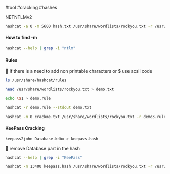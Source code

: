 #tool #cracking #hashes

NETNTLMv2
```bash
hashcat -a 0 -m 5600 hash.txt /usr/share/wordlists/rockyou.txt -r /usr/share/hashcat/rules/rockyou-30000.rule --force
```

#### How to find -m

```bash
hashcat --help | grep -i "ntlm"
```

#### Rules

🔴 If there is a need to add non printable characters or $ use acsii code

```bash
ls /usr/share/hashcat/rules
```

```bash
head /usr/share/wordlists/rockyou.txt > demo.txt
```

```bash
echo \$1 > demo.rule
```

```bash
hashcat -r demo.rule --stdout demo.txt
```

```bash
hashcat -m 0 crackme.txt /usr/share/wordlists/rockyou.txt -r demo3.rule --force
```



#### KeePass Cracking

```bash
keepass2john Database.kdbx > keepass.hash
```
🔴 remove Database part in the hash

```bash
hashcat --help | grep -i "KeePass"
```

```bash
hashcat -m 13400 keepass.hash /usr/share/wordlists/rockyou.txt -r /usr/share/hashcat/rules/rockyou-30000.rule --force
```
